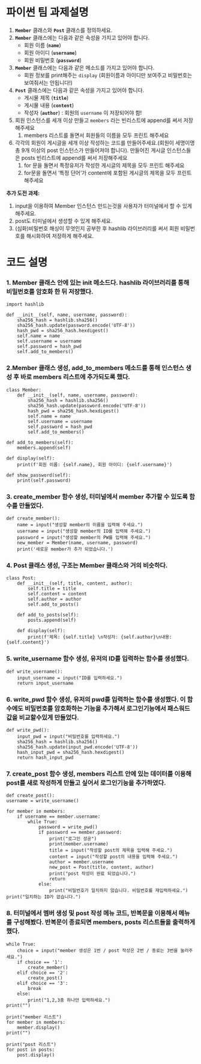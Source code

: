 # 파이썬 팀 과제설명

1. **`Member`** 클래스와 **`Post`** 클래스를 정의하세요.
2. **`Member`** 클래스에는 다음과 같은 속성을 가지고 있어야 합니다.
    - 회원 이름 (**`name`**)
    - 회원 아이디 (**`username`**)
    - 회원 비밀번호 (**`password`**)
3. **`Member`** 클래스에는 다음과 같은 메소드를 가지고 있어야 합니다.
    - 회원 정보를 print해주는 `display` (회원이름과 아이디만 보여주고 비밀번호는 보여줘서는 안됩니다!)
4. **`Post`** 클래스에는 다음과 같은 속성을 가지고 있어야 합니다.
    - 게시물 제목 (**`title`**)
    - 게시물 내용 (**`content`**)
    - 작성자 (**`author`**) : 회원의 `username` 이 저장되어야 함!
5. 회원 인스턴스를 세개 이상 만들고 `members` 라는 빈리스트에 append를 써서 저장해주세요
    1. members 리스트를 돌면서 회원들의 이름을 모두 프린트 해주세요
6. 각각의 회원이 게시글을 세개 이상 작성하는 코드를 만들어주세요.(회원이 세명이명 총 9개 이상의 post 인스턴스가 만들어져야 합니다). 만들어진 게시글 인스턴스들은 posts 빈리스트에 append를 써서 저장해주세요
    1. for 문을 돌면서 특정유저가 작성한 게시글의 제목을 모두 프린트 해주세요
    2. for문을 돌면서 ‘특정 단어’가 content에 포함된 게시글의 제목을 모두 프린트 해주세요
  
**추가 도전 과제:**

1. input을 이용하여 Member 인스턴스 만드는것을 사용자가 터미널에서 할 수 있게 해주세요.
2. post도 터미널에서 생성할 수 있게 해주세요.
3. (심화)비밀번호 해싱이 무엇인지 공부한 후 hashlib 라이브러리를 써서 회원 비밀번호를 해시화하여 저장하게 해주세요.

# 코드 설명

### 1. Member 클래스 안에 있는 __init__ 메소드다. hashlib 라이브러리를 통해 비밀번호를 암호화 한 뒤 저장했다.
>
    import hashlib

    def __init__(self, name, username, password):
        sha256_hash = hashlib.sha256()
        sha256_hash.update(password.encode('UTF-8'))
        hash_pwd = sha256_hash.hexdigest()
        self.name = name
        self.username = username
        self.password = hash_pwd
        self.add_to_members()

### 2.Member 클래스 생성, add_to_members 메소드를 통해 인스턴스 생성 후 바로 members 리스트에 추가되도록 했다.
>
    class Member:
        def __init__(self, name, username, password):
            sha256_hash = hashlib.sha256()
            sha256_hash.update(password.encode('UTF-8'))
            hash_pwd = sha256_hash.hexdigest()
            self.name = name
            self.username = username
            self.password = hash_pwd
            self.add_to_members()

    def add_to_members(self):
        members.append(self)

    def display(self):
        print(f'회원 이름: {self.name}, 회원 아이디: {self.username}')

    def show_password(self):
        print(self.password)
        
### 3. create_member 함수 생성, 터미널에서 member 추가할 수 있도록 함수를 만들었다.
>
    def create_member():
        name = input("생성할 member의 이름을 입력해 주세요.")
        username = input("생성할 member의 ID를 입력해 주세요.")
        password = input("생성할 member의 PW를 입력해 주세요.")
        new_member = Member(name, username, password)
        print('새로운 member가 추가 되었습니다.')

### 4. Post 클래스 생성, 구조는 Member 클래스와 거의 비슷하다.
>
    class Post:
        def __init__(self, title, content, author):
            self.title = title
            self.content = content
            self.author = author
            self.add_to_posts()
    
        def add_to_posts(self):
            posts.append(self)
    
        def display(self):
            print(f'제목: {self.title} \n작성자: {self.author}\n내용: {self.content}')

### 5. write_username 함수 생성, 유저의 ID를 입력하는 함수를 생성했다.
>
    def write_username():
        input_username = input("ID를 입력하세요.")
        return input_username

### 6. write_pwd 함수 생성, 유저의 pwd를 입력하는 함수를 생성했다. 이 함수에도 비밀번호를 암호화하는 기능을 추가해서 로그인기능에서 패스워드값을 비교할수있게 만들었다.
>
    def write_pwd():
        input_pwd = input("비밀번호를 입력하세요.")
        sha256_hash = hashlib.sha256()
        sha256_hash.update(input_pwd.encode('UTF-8'))
        hash_input_pwd = sha256_hash.hexdigest()
        return hash_input_pwd

### 7. create_post 함수 생성, members 리스트 안에 있는 데이터를 이용해 post를 새로 작성하게 만들고 싶어서 로그인기능을 추가하였다.
>
    def create_post():
    username = write_username()

    for member in members:
        if username == member.username:
            while True:
                password = write_pwd()
                if password == member.password:
                    print("로그인 성공")
                    print(member.username)
                    title = input("작성할 post의 제목을 입력해 주세요.")
                    content = input("작성할 post의 내용을 입력해 주세요.")
                    author = member.username
                    new_post = Post(title, content, author)
                    print("post 작성이 완료 되었습니다.")
                    return
                else:
                    print("비밀번호가 일치하지 않습니다. 비밀번호를 재입력하세요.")
    print("일치하는 ID가 없습니다.")

### 8. 터미널에서 멤버 생성 및 post 작성 메뉴 코드, 반복문을 이용해서 메뉴를 구성해봤다. 반복문이 종료되면 members, posts 리스트들을 출력하게 했다.
>
    while True:
        choice = input("member 생성은 1번 / post 작성은 2번 / 종료는 3번을 눌러주세요.")
        if choice == '1':
            create_member()
        elif choice == '2':
            create_post()
        elif choice == '3':
            break
        else:
            print("1,2,3중 하나만 입력하세요.")
    print("")
    
    print("member 리스트")
    for member in members:
        member.display()
    print("")
    
    print("post 리스트")   
    for post in posts:
        post.display()
